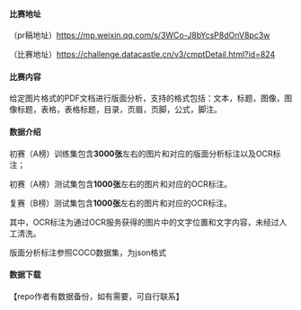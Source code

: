 #### 比赛地址

（pr稿地址）https://mp.weixin.qq.com/s/3WCo-J8bYcsP8dOnV8pc3w

（比赛地址）https://challenge.datacastle.cn/v3/cmptDetail.html?id=824

#### 比赛内容

给定图片格式的PDF文档进行版面分析，支持的格式包括：文本，标题，图像，图像标题，表格，表格标题，目录，页眉，页脚，公式，脚注。

#### 数据介绍

初赛（A榜）训练集包含**3000张**左右的图片和对应的版面分析标注以及OCR标注；

初赛（A榜）测试集包含**1000张**左右的图片和对应的OCR标注。

复赛（B榜）测试集包含**1000张**左右的图片和对应的OCR标注。

其中，OCR标注为通过OCR服务获得的图片中的文字位置和文字内容，未经过人工清洗。

版面分析标注参照COCO数据集，为json格式

#### 数据下载

【repo作者有数据备份，如有需要，可自行联系】
